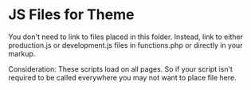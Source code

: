 JS Files for Theme
==================

You don't need to link to files placed in this folder. Instead, link to either
production.js or development.js files in functions.php or directly in your markup.

Consideration: These scripts load on all pages. So if your script isn't required to be called everywhere you may not 
want to place file here.